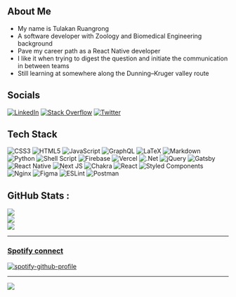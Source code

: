 ## About Me

- My name is Tulakan Ruangrong
- A software developer with Zoology and Biomedical Engineering background
- Pave my career path as a React Native developer
- I like it when trying to digest the question and initiate the communication in between teams
- Still learning at somewhere along the Dunning–Kruger valley route

## Socials

[![LinkedIn](https://img.shields.io/badge/LinkedIn-%230077B5.svg?logo=linkedin&logoColor=white)](https://linkedin.com/in/tulakan-ruangrong-9b39377b) [![Stack Overflow](https://img.shields.io/badge/-Stackoverflow-FE7A16?logo=stack-overflow&logoColor=white)](https://stackoverflow.com/users/4010864) [![Twitter](https://img.shields.io/badge/Twitter-%231DA1F2.svg?logo=Twitter&logoColor=white)](https://twitter.com/tulakann) 

## Tech Stack

![CSS3](https://img.shields.io/badge/css3-%231572B6.svg?style=flat&logo=css3&logoColor=white) ![HTML5](https://img.shields.io/badge/html5-%23E34F26.svg?style=flat&logo=html5&logoColor=white) ![JavaScript](https://img.shields.io/badge/javascript-%23323330.svg?style=flat&logo=javascript&logoColor=%23F7DF1E) ![GraphQL](https://img.shields.io/badge/-GraphQL-E10098?style=flat&logo=graphql&logoColor=white) ![LaTeX](https://img.shields.io/badge/latex-%23008080.svg?style=flat&logo=latex&logoColor=white) ![Markdown](https://img.shields.io/badge/markdown-%23000000.svg?style=flat&logo=markdown&logoColor=white) ![Python](https://img.shields.io/badge/python-3670A0?style=flat&logo=python&logoColor=ffdd54) ![Shell Script](https://img.shields.io/badge/shell_script-%23121011.svg?style=flat&logo=gnu-bash&logoColor=white) ![Firebase](https://img.shields.io/badge/firebase-%23039BE5.svg?style=flat&logo=firebase) ![Vercel](https://img.shields.io/badge/vercel-%23000000.svg?style=flat&logo=vercel&logoColor=white) ![.Net](https://img.shields.io/badge/.NET-5C2D91?style=flat&logo=.net&logoColor=white) ![jQuery](https://img.shields.io/badge/jquery-%230769AD.svg?style=flat&logo=jquery&logoColor=white) ![Gatsby](https://img.shields.io/badge/Gatsby-%23663399.svg?style=flat&logo=gatsby&logoColor=white) ![React Native](https://img.shields.io/badge/react_native-%2320232a.svg?style=flat&logo=react&logoColor=%2361DAFB) ![Next JS](https://img.shields.io/badge/Next-black?style=flat&logo=next.js&logoColor=white) ![Chakra](https://img.shields.io/badge/chakra-%234ED1C5.svg?style=flat&logo=chakraui&logoColor=white) ![React](https://img.shields.io/badge/react-%2320232a.svg?style=flat&logo=react&logoColor=%2361DAFB) ![Styled Components](https://img.shields.io/badge/styled--components-DB7093?style=flat&logo=styled-components&logoColor=white) ![Nginx](https://img.shields.io/badge/nginx-%23009639.svg?style=flat&logo=nginx&logoColor=white) 	![Figma](https://img.shields.io/badge/figma-%23F24E1E.svg?style=flat&logo=figma&logoColor=white) ![ESLint](https://img.shields.io/badge/ESLint-4B3263?style=flat&logo=eslint&logoColor=white) ![Postman](https://img.shields.io/badge/Postman-FF6C37?style=flat&logo=postman&logoColor=white)

## GitHub Stats :

![](https://github-readme-stats.vercel.app/api?username=bluenex&theme=nord&hide_border=false&include_all_commits=false&count_private=true)<br/>
![](https://github-readme-streak-stats.herokuapp.com/?user=bluenex&theme=nord&hide_border=false)<br/>
![](https://github-readme-stats.vercel.app/api/top-langs/?username=bluenex&theme=nord&hide_border=false&include_all_commits=false&count_private=true&layout=compact)

----

### [Spotify connect](https://github.com/kittinan/spotify-github-profile)

[![spotify-github-profile](https://spotify-github-profile.vercel.app/api/view?uid=21jd5zwzpynvwjevxr7daanea&cover_image=true&theme=natemoo-re)](https://github.com/kittinan/spotify-github-profile)

----

![](https://komarev.com/ghpvc/?username=bluenex&label=Visitors+Count&color=brightgreen)

